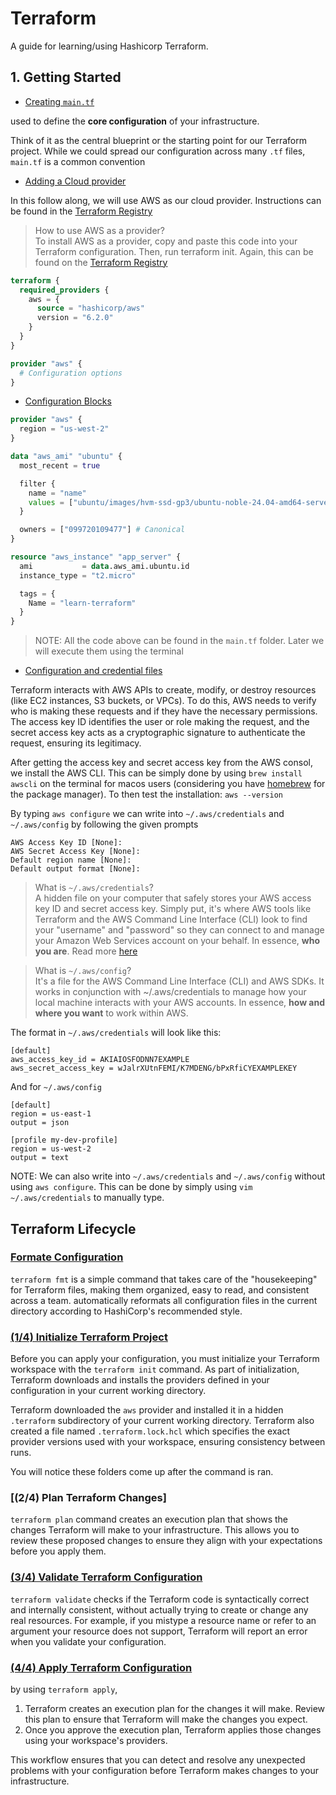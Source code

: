 # Terraform
A guide for learning/using Hashicorp Terraform.


## 1. Getting Started
- [Creating `main.tf`](https://developer.hashicorp.com/terraform/tutorials/aws-get-started/aws-create#the-terraform-block)

used to define the **core configuration** of your infrastructure.

Think of it as the central blueprint or the starting point for our Terraform project. While we could spread our configuration across many `.tf` files, `main.tf` is a common convention

- [Adding a Cloud provider](https://registry.terraform.io/providers/hashicorp/aws/latest)

In this follow along, we will use AWS as our cloud provider. Instructions can be found in the [Terraform Registry](https://registry.terraform.io/browse/providers) 

> How to use AWS as a provider?<br>
To install AWS as a provider, copy and paste this code into your Terraform configuration. Then, run terraform init. Again, this can be found on the [Terraform Registry](https://registry.terraform.io/browse/providers) 

```tf
terraform {
  required_providers {
    aws = {
      source = "hashicorp/aws"
      version = "6.2.0"
    }
  }
}

provider "aws" {
  # Configuration options
}
```

- [Configuration Blocks](https://developer.hashicorp.com/terraform/tutorials/aws-get-started/aws-create#configuration-blocks)
```tf
provider "aws" {
  region = "us-west-2"
}

data "aws_ami" "ubuntu" {
  most_recent = true

  filter {
    name = "name"
    values = ["ubuntu/images/hvm-ssd-gp3/ubuntu-noble-24.04-amd64-server-*"]
  }

  owners = ["099720109477"] # Canonical
}

resource "aws_instance" "app_server" {
  ami           = data.aws_ami.ubuntu.id
  instance_type = "t2.micro"

  tags = {
    Name = "learn-terraform"
  }
}
```
> NOTE: All the code above can be found in the `main.tf` folder. Later we will execute them using the terminal

- [Configuration and credential files](https://docs.aws.amazon.com/cli/v1/userguide/cli-configure-files.html#cli-configure-files-format) 

Terraform interacts with AWS APIs to create, modify, or destroy resources (like EC2 instances, S3 buckets, or VPCs). To do this, AWS needs to verify who is making these requests and if they have the necessary permissions. The access key ID identifies the user or role making the request, and the secret access key acts as a cryptographic signature to authenticate the request, ensuring its legitimacy.

After getting the access key and secret access key from the AWS consol, we install the AWS CLI. This can be simply done by using `brew install awscli` on the terminal for macos users (considering you have [homebrew](https://brew.sh/) for the package manager). To then test the installation: `aws --version`

By typing `aws configure` we can write into `~/.aws/credentials` and `~/.aws/config` by following the given prompts

```
AWS Access Key ID [None]:
AWS Secret Access Key [None]:
Default region name [None]:
Default output format [None]:
```

> What is `~/.aws/credentials`? <br/>
A hidden file on your computer that safely stores your AWS access key ID and secret access key.
Simply put, it's where AWS tools like Terraform and the AWS Command Line Interface (CLI) look to find your "username" and "password" so they can connect to and manage your Amazon Web Services account on your behalf. In essence, **who you are**. Read more [here](https://docs.aws.amazon.com/cli/v1/userguide/cli-configure-files.html#cli-configure-files-where) 

> What is `~/.aws/config`? <br/>
It's a file for the AWS Command Line Interface (CLI) and AWS SDKs. It works in conjunction with ~/.aws/credentials to manage how your local machine interacts with your AWS accounts. In essence, **how and where you want** to work within AWS.

The format in `~/.aws/credentials` will look like this:
```
[default]
aws_access_key_id = AKIAIOSFODNN7EXAMPLE
aws_secret_access_key = wJalrXUtnFEMI/K7MDENG/bPxRfiCYEXAMPLEKEY
```
And for `~/.aws/config`
```
[default]
region = us-east-1
output = json

[profile my-dev-profile]
region = us-west-2
output = text
```

NOTE: We can also write into `~/.aws/credentials` and `~/.aws/config` without using `aws configure`. This can be done by simply using `vim ~/.aws/credentials` to manually type.

## Terraform Lifecycle 
### [Formate Configuration](https://developer.hashicorp.com/terraform/tutorials/aws-get-started/aws-create#format-configuration)
`terraform fmt` is a simple command that takes care of the "housekeeping" for Terraform files, making them organized, easy to read, and consistent across a team.
automatically reformats all configuration files in the current directory according to HashiCorp's recommended style.

### [(1/4) Initialize Terraform Project](https://developer.hashicorp.com/terraform/tutorials/aws-get-started/aws-create#initialize-your-workspace)

Before you can apply your configuration, you must initialize your Terraform workspace with the `terraform init` command. As part of initialization, Terraform downloads and installs the providers defined in your configuration in your current working directory.

Terraform downloaded the `aws` provider and installed it in a hidden `.terraform` subdirectory of your current working directory. Terraform also created a file named `.terraform.lock.hcl` which specifies the exact provider versions used with your workspace, ensuring consistency between runs.

You will notice these folders come up after the command is ran.

### [(2/4) Plan Terraform Changes]
`terraform plan` command creates an execution plan that shows the changes Terraform will make to your infrastructure. This allows you to review these proposed changes to ensure they align with your expectations before you apply them.

### [(3/4) Validate Terraform Configuration](https://developer.hashicorp.com/terraform/tutorials/aws-get-started/aws-create#validate-configuration)
`terraform validate` checks if the Terraform code is syntactically correct and internally consistent, without actually trying to create or change any real resources.  For example, if you mistype a resource name or refer to an argument your resource does not support, Terraform will report an error when you validate your configuration.

### [(4/4) Apply Terraform Configuration](https://developer.hashicorp.com/terraform/tutorials/aws-get-started/aws-create#create-infrastructure)
by using `terraform apply`,
1. Terraform creates an execution plan for the changes it will make. Review this plan to ensure that Terraform will make the changes you expect.
2. Once you approve the execution plan, Terraform applies those changes using your workspace's providers.

This workflow ensures that you can detect and resolve any unexpected problems with your configuration before Terraform makes changes to your infrastructure.

